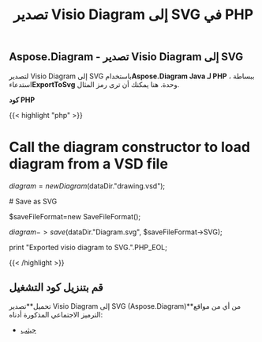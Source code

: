 ﻿---
title: تصدير Visio Diagram إلى SVG في PHP
type: docs
weight: 50
url: /ar/java/export-visio-diagram-to-svg-in-php/
---
## **Aspose.Diagram - تصدير Visio Diagram إلى SVG**
 لتصدير Visio Diagram إلى SVG باستخدام**Aspose.Diagram Java لـ PHP** ، ببساطة استدعاء**ExportToSvg** وحدة. هنا يمكنك أن ترى رمز المثال.

**كود PHP**

{{< highlight "php" >}}

 # Call the diagram constructor to load diagram from a VSD file

$diagram = new Diagram($dataDir."drawing.vsd");

\# Save as SVG

$saveFileFormat=new SaveFileFormat();

$diagram->save($dataDir."Diagram.svg", $saveFileFormat->SVG);

print "Exported visio diagram to SVG.".PHP_EOL;

{{< /highlight >}}
## **قم بتنزيل كود التشغيل**
 تحميل**تصدير Visio Diagram إلى SVG (Aspose.Diagram)**من أي من مواقع الترميز الاجتماعي المذكورة أدناه:

- [جيثب](https://github.com/asposediagram/Aspose.Diagram-for-Java/blob/master/Plugins/Aspose_Diagram_Java_for_PHP/src/aspose/diagram/LoadingSavingandConverting/ExportToSvg.php)
